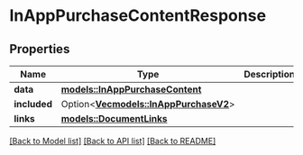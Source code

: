 # InAppPurchaseContentResponse

## Properties

Name | Type | Description | Notes
------------ | ------------- | ------------- | -------------
**data** | [**models::InAppPurchaseContent**](InAppPurchaseContent.md) |  | 
**included** | Option<[**Vec<models::InAppPurchaseV2>**](InAppPurchaseV2.md)> |  | [optional]
**links** | [**models::DocumentLinks**](DocumentLinks.md) |  | 

[[Back to Model list]](../README.md#documentation-for-models) [[Back to API list]](../README.md#documentation-for-api-endpoints) [[Back to README]](../README.md)


